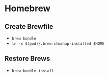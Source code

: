 Homebrew
========

## Create Brewfile

* `brew bundle`
* `ln -s $(pwd)/.brew-cleanup-installed $HOME`

## Restore Brews

* `brew bundle install`
